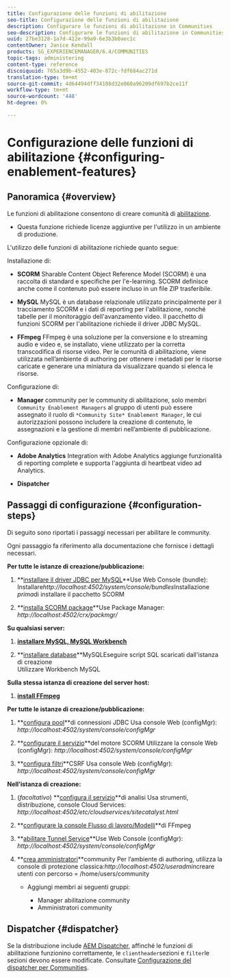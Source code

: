 ```yaml
---
title: Configurazione delle funzioni di abilitazione
seo-title: Configurazione delle funzioni di abilitazione
description: Configurare le funzioni di abilitazione in Communities
seo-description: Configurare le funzioni di abilitazione in Communities
uuid: 27be3128-1a7d-412e-99a9-6e3b3b0aec1c
contentOwner: Janice Kendall
products: SG_EXPERIENCEMANAGER/6.4/COMMUNITIES
topic-tags: administering
content-type: reference
discoiquuid: 765a3d9b-4552-403e-872c-fdf684ac271d
translation-type: tm+mt
source-git-commit: 4d64494dff34108d32e060a96209df697b2ce11f
workflow-type: tm+mt
source-wordcount: '448'
ht-degree: 0%

---
```



# Configurazione delle funzioni di abilitazione {#configuring-enablement-features}

## Panoramica {#overview}

Le funzioni di abilitazione consentono di creare comunità di [abilitazione](overview.md#enablement-community).

* Questa funzione richiede licenze aggiuntive per l&#39;utilizzo in un ambiente di produzione.

L&#39;utilizzo delle funzioni di abilitazione richiede quanto segue:

Installazione di:

* **SCORM** Sharable Content Object Reference Model (SCORM) è una raccolta di standard e specifiche per l&#39;e-learning. SCORM definisce anche come il contenuto può essere incluso in un file ZIP trasferibile.

* **MySQL** MySQL è un database relazionale utilizzato principalmente per il tracciamento SCORM e i dati di reporting per l&#39;abilitazione, nonché tabelle per il monitoraggio dell&#39;avanzamento video. Il pacchetto di funzioni SCORM per l&#39;abilitazione richiede il driver JDBC MySQL.

* **FFmpeg** FFmpeg è una soluzione per la conversione e lo streaming audio e video e, se installato, viene utilizzato per la corretta transcodifica di risorse [](../../help/sites-authoring/default-components-foundation.md#video)video. Per le comunità di abilitazione, viene utilizzata nell’ambiente di authoring per ottenere i metadati per le risorse caricate e generare una miniatura da visualizzare quando si elenca le risorse.

Configurazione di:

* **Manager** community per le community di abilitazione, solo membri 
`Community Enablement Managers` al gruppo di utenti può essere assegnato il ruolo di `*Community Site* Enablement Manager`, le cui autorizzazioni possono includere la creazione di contenuto, le assegnazioni e la gestione di membri nell’ambiente di pubblicazione.

Configurazione opzionale di:

* **Adobe Analytics** Integration with  Adobe Analytics aggiunge funzionalità di reporting complete e supporta l&#39;aggiunta di heartbeat video ad Analytics.

* **Dispatcher**

## Passaggi di configurazione {#configuration-steps}

Di seguito sono riportati i passaggi necessari per abilitare le community.

Ogni passaggio fa riferimento alla documentazione che fornisce i dettagli necessari.

**Per tutte le istanze di creazione/pubblicazione:**

1. **[installare il driver JDBC per MySQL](deploy-communities.md#jdbc-driver-for-mysql)**Use Web Console (bundle): 
Installare*http://localhost:4502/system/console/bundles*Installazione *prima*di installare il pacchetto SCORM

1. **[installa SCORM package](deploy-communities.md#scorm-package)**Use Package Manager:
*http://localhost:4502/crx/packmgr/*

**Su qualsiasi server:**

1. **[installare MySQL, MySQL Workbench](mysql.md)**

1. **[installare database](mysql.md#database-setup)**MySQLEseguire script SQL scaricati dall&#39;istanza di creazione
\
   Utilizzare Workbench MySQL

**Sulla stessa istanza di creazione del server host:**

1. **[install FFmpeg](ffmpeg.md)**

**Per tutte le istanze di creazione/pubblicazione:**

1. **[configura pool](mysql.md#configure-jdbc-connections)**di connessioni JDBC Usa console Web (configMgr):
*http://localhost:4502/system/console/configMgr*

1. **[configurare il servizio](mysql.md#aem-communities-scormengine-service)**del motore SCORM Utilizzare la console Web (configMgr):
*http://localhost:4502/system/console/configMgr*

1. **[configura filtri](mysql.md#adobe-granite-csrf-filter)**CSRF Usa console Web (configMgr):
*http://localhost:4502/system/console/configMgr*

**Nell’istanza di creazione:**

1. (*facoltativo*) **[configura il servizio](analytics.md)**di analisi Usa strumenti, distribuzione, console Cloud Services:
*http://localhost:4502/etc/cloudservices/sitecatalyst.html*

1. **[configurare la console Flusso di lavoro/Modelli](ffmpeg.md#configure-ffmpeg-transcoding-service)**di FFmpeg

1. **[abilitare Tunnel Service](deploy-communities.md#tunnel-service-on-author)**Use Web Console (configMgr):
*http://localhost:4502/system/console/configMgr*

1. **[crea amministratori](users.md#creating-community-members)**community Per l’ambiente di authoring, utilizza la console di protezione classica:*http://localhost:4502/useradmin*creare utenti con percorso = /home/users/community

   * Aggiungi membri ai seguenti gruppi:

      * Manager abilitazione community
      * Amministratori community

## Dispatcher {#dispatcher}

Se la distribuzione include [AEM Dispatcher](https://helpx.adobe.com/experience-manager/dispatcher/using/dispatcher.html), affinché le funzioni di abilitazione funzionino correttamente, le `clientheader`sezioni e `filter`le sezioni devono essere modificate. Consultate [Configurazione del dispatcher per Communities](dispatcher.md#enablement).
